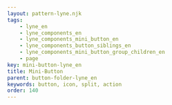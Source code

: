 ```yaml
---
layout: pattern-lyne.njk
tags: 
    - lyne_en
    - lyne_components_en
    - lyne_components_mini_button_en
    - lyne_components_button_siblings_en
    - lyne_components_mini_button_group_children_en
    - page
key: mini-button-lyne_en
title: Mini-Button
parent: button-folder-lyne_en
keywords: button, icon, split, action
order: 140
---
```

